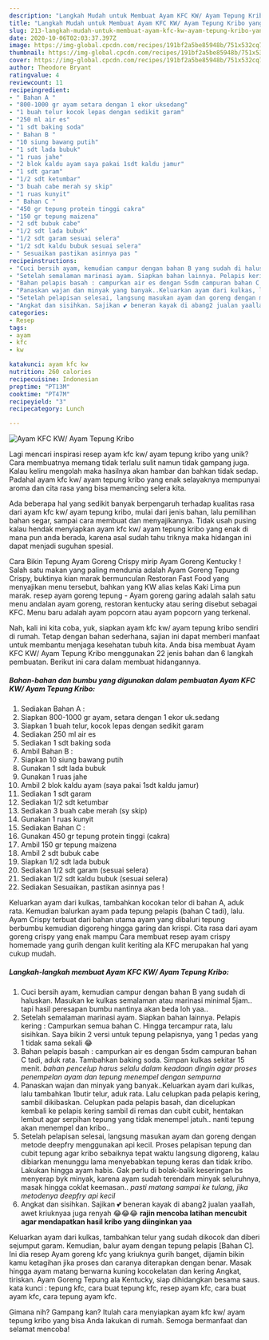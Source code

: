 ```yaml
---
description: "Langkah Mudah untuk Membuat Ayam KFC KW/ Ayam Tepung Kribo yang Lezat"
title: "Langkah Mudah untuk Membuat Ayam KFC KW/ Ayam Tepung Kribo yang Lezat"
slug: 213-langkah-mudah-untuk-membuat-ayam-kfc-kw-ayam-tepung-kribo-yang-lezat
date: 2020-10-06T02:03:37.397Z
image: https://img-global.cpcdn.com/recipes/191bf2a5be85948b/751x532cq70/ayam-kfc-kw-ayam-tepung-kribo-foto-resep-utama.jpg
thumbnail: https://img-global.cpcdn.com/recipes/191bf2a5be85948b/751x532cq70/ayam-kfc-kw-ayam-tepung-kribo-foto-resep-utama.jpg
cover: https://img-global.cpcdn.com/recipes/191bf2a5be85948b/751x532cq70/ayam-kfc-kw-ayam-tepung-kribo-foto-resep-utama.jpg
author: Theodore Bryant
ratingvalue: 4
reviewcount: 11
recipeingredient:
- " Bahan A "
- "800-1000 gr ayam setara dengan 1 ekor uksedang"
- "1 buah telur kocok lepas dengan sedikit garam"
- "250 ml air es"
- "1 sdt baking soda"
- " Bahan B "
- "10 siung bawang putih"
- "1 sdt lada bubuk"
- "1 ruas jahe"
- "2 blok kaldu ayam saya pakai 1sdt kaldu jamur"
- "1 sdt garam"
- "1/2 sdt ketumbar"
- "3 buah cabe merah sy skip"
- "1 ruas kunyit"
- " Bahan C "
- "450 gr tepung protein tinggi cakra"
- "150 gr tepung maizena"
- "2 sdt bubuk cabe"
- "1/2 sdt lada bubuk"
- "1/2 sdt garam sesuai selera"
- "1/2 sdt kaldu bubuk sesuai selera"
- " Sesuaikan pastikan asinnya pas "
recipeinstructions:
- "Cuci bersih ayam, kemudian campur dengan bahan B yang sudah di haluskan. Masukan ke kulkas semalaman atau marinasi minimal 5jam.. tapi hasil peresapan bumbu nantinya akan beda loh yaa.."
- "Setelah semalaman marinasi ayam. Siapkan bahan lainnya. Pelapis kering : Campurkan semua bahan C. Hingga tercampur rata, lalu sisihkan. Saya bikin 2 versi untuk tepung pelapisnya, yang 1 pedas yang 1 tidak sama sekali 😂"
- "Bahan pelapis basah : campurkan air es dengan 5sdm campuran bahan C tadi, aduk rata. Tambahkan baking soda. Simpan kulkas sekitar 15 menit. *bahan pencelup harus selalu dalam keadaan dingin agar proses penempelan ayam dan tepung menempel dengan sempurna*"
- "Panaskan wajan dan minyak yang banyak..Keluarkan ayam dari kulkas, lalu tambahkan 1butir telur, aduk rata. Lalu celupkan pada pelapis kering, sambil dikibaskan. Celupkan pada pelapis basah, dan dicelupkan kembali ke pelapis kering sambil di remas dan cubit cubit, hentakan lembut agar serpihan tepung yang tidak menempel jatuh.. nanti tepung akan menempel dan kribo.."
- "Setelah pelapisan selesai, langsung masukan ayam dan goreng dengan metode deepfry menggunakan api kecil. Proses pelapisan tepung dan cubit tepung agar kribo sebaiknya tepat waktu langsung digoreng, kalau dibiarkan menunggu lama menyebabkan tepung keras dan tidak kribo. Lakukan hingga ayam habis. Gak perlu di bolak-balik keseringan bs menyerap byk minyak, karena ayam sudah terendam minyak seluruhnya, masak hingga coklat keemasan.. *pasti matang sampai ke tulang, jika metodenya deepfry api kecil*"
- "Angkat dan sisihkan. Sajikan 💕 beneran kayak di abang2 jualan yaallah, awet kriuknyaa juga renyah 😂😂😂 **rajin mencoba latihan mencubit agar mendapatkan hasil kribo yang diinginkan yaa**"
categories:
- Resep
tags:
- ayam
- kfc
- kw

katakunci: ayam kfc kw 
nutrition: 260 calories
recipecuisine: Indonesian
preptime: "PT13M"
cooktime: "PT47M"
recipeyield: "3"
recipecategory: Lunch

---
```



![Ayam KFC KW/ Ayam Tepung Kribo](https://img-global.cpcdn.com/recipes/191bf2a5be85948b/751x532cq70/ayam-kfc-kw-ayam-tepung-kribo-foto-resep-utama.jpg)

Lagi mencari inspirasi resep ayam kfc kw/ ayam tepung kribo yang unik? Cara membuatnya memang tidak terlalu sulit namun tidak gampang juga. Kalau keliru mengolah maka hasilnya akan hambar dan bahkan tidak sedap. Padahal ayam kfc kw/ ayam tepung kribo yang enak selayaknya mempunyai aroma dan cita rasa yang bisa memancing selera kita.

Ada beberapa hal yang sedikit banyak berpengaruh terhadap kualitas rasa dari ayam kfc kw/ ayam tepung kribo, mulai dari jenis bahan, lalu pemilihan bahan segar, sampai cara membuat dan menyajikannya. Tidak usah pusing kalau hendak menyiapkan ayam kfc kw/ ayam tepung kribo yang enak di mana pun anda berada, karena asal sudah tahu triknya maka hidangan ini dapat menjadi suguhan spesial.

Cara Bikin Tepung Ayam Goreng Crispy mirip Ayam Goreng Kentucky ! Salah satu makan yang paling mendunia adalah Ayam Goreng Tepung Crispy, buktinya kian marak bermunculan Restoran Fast Food yang menyajikan menu tersebut, bahkan yang KW alias kelas Kaki Lima pun marak. resep ayam goreng tepung - Ayam goreng garing adalah salah satu menu andalan ayam goreng, restoran kentucky atau sering disebut sebagai KFC. Menu baru adalah ayam popcorn atau ayam popcorn yang terkenal.


Nah, kali ini kita coba, yuk, siapkan ayam kfc kw/ ayam tepung kribo sendiri di rumah. Tetap dengan bahan sederhana, sajian ini dapat memberi manfaat untuk membantu menjaga kesehatan tubuh kita. Anda bisa membuat Ayam KFC KW/ Ayam Tepung Kribo menggunakan 22 jenis bahan dan 6 langkah pembuatan. Berikut ini cara dalam membuat hidangannya.

<!--inarticleads1-->

##### Bahan-bahan dan bumbu yang digunakan dalam pembuatan Ayam KFC KW/ Ayam Tepung Kribo:

1. Sediakan  Bahan A :
1. Siapkan 800-1000 gr ayam, setara dengan 1 ekor uk.sedang
1. Siapkan 1 buah telur, kocok lepas dengan sedikit garam
1. Sediakan 250 ml air es
1. Sediakan 1 sdt baking soda
1. Ambil  Bahan B :
1. Siapkan 10 siung bawang putih
1. Gunakan 1 sdt lada bubuk
1. Gunakan 1 ruas jahe
1. Ambil 2 blok kaldu ayam (saya pakai 1sdt kaldu jamur)
1. Sediakan 1 sdt garam
1. Sediakan 1/2 sdt ketumbar
1. Sediakan 3 buah cabe merah (sy skip)
1. Gunakan 1 ruas kunyit
1. Sediakan  Bahan C :
1. Gunakan 450 gr tepung protein tinggi (cakra)
1. Ambil 150 gr tepung maizena
1. Ambil 2 sdt bubuk cabe
1. Siapkan 1/2 sdt lada bubuk
1. Sediakan 1/2 sdt garam (sesuai selera)
1. Sediakan 1/2 sdt kaldu bubuk (sesuai selera)
1. Sediakan  Sesuaikan, pastikan asinnya pas !


Keluarkan ayam dari kulkas, tambahkan kocokan telor di bahan A, aduk rata. Kemudian balurkan ayam pada tepung pelapis (bahan C tadi), lalu. Ayam Crispy terbuat dari bahan utama ayam yang dibaluri tepung berbumbu kemudian digoreng hingga garing dan krispi. Cita rasa dari ayam goreng crispy yang enak mampu Cara membuat resep ayam crispy homemade yang gurih dengan kulit keriting ala KFC merupakan hal yang cukup mudah. 

<!--inarticleads2-->

##### Langkah-langkah membuat Ayam KFC KW/ Ayam Tepung Kribo:

1. Cuci bersih ayam, kemudian campur dengan bahan B yang sudah di haluskan. Masukan ke kulkas semalaman atau marinasi minimal 5jam.. tapi hasil peresapan bumbu nantinya akan beda loh yaa..
1. Setelah semalaman marinasi ayam. Siapkan bahan lainnya. Pelapis kering : Campurkan semua bahan C. Hingga tercampur rata, lalu sisihkan. Saya bikin 2 versi untuk tepung pelapisnya, yang 1 pedas yang 1 tidak sama sekali 😂
1. Bahan pelapis basah : campurkan air es dengan 5sdm campuran bahan C tadi, aduk rata. Tambahkan baking soda. Simpan kulkas sekitar 15 menit. *bahan pencelup harus selalu dalam keadaan dingin agar proses penempelan ayam dan tepung menempel dengan sempurna*
1. Panaskan wajan dan minyak yang banyak..Keluarkan ayam dari kulkas, lalu tambahkan 1butir telur, aduk rata. Lalu celupkan pada pelapis kering, sambil dikibaskan. Celupkan pada pelapis basah, dan dicelupkan kembali ke pelapis kering sambil di remas dan cubit cubit, hentakan lembut agar serpihan tepung yang tidak menempel jatuh.. nanti tepung akan menempel dan kribo..
1. Setelah pelapisan selesai, langsung masukan ayam dan goreng dengan metode deepfry menggunakan api kecil. Proses pelapisan tepung dan cubit tepung agar kribo sebaiknya tepat waktu langsung digoreng, kalau dibiarkan menunggu lama menyebabkan tepung keras dan tidak kribo. Lakukan hingga ayam habis. Gak perlu di bolak-balik keseringan bs menyerap byk minyak, karena ayam sudah terendam minyak seluruhnya, masak hingga coklat keemasan.. *pasti matang sampai ke tulang, jika metodenya deepfry api kecil*
1. Angkat dan sisihkan. Sajikan 💕 beneran kayak di abang2 jualan yaallah, awet kriuknyaa juga renyah 😂😂😂 **rajin mencoba latihan mencubit agar mendapatkan hasil kribo yang diinginkan yaa**


Keluarkan ayam dari kulkas, tambahkan telur yang sudah dikocok dan diberi sejumput garam. Kemudian, balur ayam dengan tepung pelapis [Bahan C]. Ini dia resep Ayam goreng kfc yang kriuknya gurih banget, dijamin bikin kamu ketagihan jika proses dan caranya diterapkan dengan benar. Masak hingga ayam matang berwarna kuning kocokelatan dan kering Angkat, tiriskan. Ayam Goreng Tepung ala Kentucky, siap dihidangkan besama saus. kata kunci : tepung kfc, cara buat tepung kfc, resep ayam kfc, cara buat ayam kfc, cara tepung ayam kfc. 

Gimana nih? Gampang kan? Itulah cara menyiapkan ayam kfc kw/ ayam tepung kribo yang bisa Anda lakukan di rumah. Semoga bermanfaat dan selamat mencoba!
